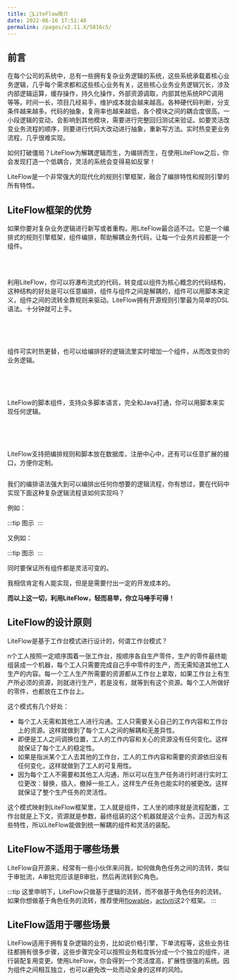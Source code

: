 ```yaml
---
title: 🍤LiteFlow简介
date: 2022-06-16 17:51:48
permalink: /pages/v2.11.X/5816c5/
---
```


## 前言

在每个公司的系统中，总有一些拥有复杂业务逻辑的系统，这些系统承载着核心业务逻辑，几乎每个需求都和这些核心业务有关，这些核心业务业务逻辑冗长，涉及内部逻辑运算，缓存操作，持久化操作，外部资源调取，内部其他系统RPC调用等等。时间一长，项目几经易手，维护成本就会越来越高。各种硬代码判断，分支条件越来越多。代码的抽象，复用率也越来越低，各个模块之间的耦合度很高。一小段逻辑的变动，会影响到其他模块，需要进行完整回归测试来验证。如要灵活改变业务流程的顺序，则要进行代码大改动进行抽象，重新写方法。实时热变更业务流程，几乎很难实现。

如何打破僵局？LiteFlow为解耦逻辑而生，为编排而生，在使用LiteFlow之后，你会发现打造一个低耦合，灵活的系统会变得易如反掌！

LiteFlow是一个非常强大的现代化的规则引擎框架，融合了编排特性和规则引擎的所有特性。



## LiteFlow框架的优势

如果你要对复杂业务逻辑进行新写或者重构，用LiteFlow最合适不过。它是一个编排式的规则引擎框架，组件编排，帮助解耦业务代码，让每一个业务片段都是一个组件。

<br><br>

利用LiteFlow，你可以将瀑布流式的代码，转变成以组件为核心概念的代码结构，这种结构的好处是可以任意编排，组件与组件之间是解耦的，组件可以用脚本来定义，组件之间的流转全靠规则来驱动。LiteFlow拥有开源规则引擎最为简单的DSL语法。十分钟就可上手。

<img :src="$withBase('/img/intro/1.svg')" class="no-zoom">

<br><br>

组件可实时热更替，也可以给编排好的逻辑流里实时增加一个组件，从而改变你的业务逻辑。

<img :src="$withBase('/img/intro/2.svg')" class="no-zoom">

<br><br>

LiteFlow的脚本组件，支持众多脚本语言，完全和Java打通，你可以用脚本来实现任何逻辑。

<img :src="$withBase('/img/intro/3.svg')" class="no-zoom">

<br><br>

LiteFlow支持把编排规则和脚本放在数据库，注册中心中，还有可以任意扩展的接口，方便你定制。

<img :src="$withBase('/img/intro/4.svg')" class="no-zoom">



我们的编排语法强大到可以编排出任何你想要的逻辑流程，你有想过，要在代码中实现下面这种复杂逻辑流程该如何实现吗？

例如：

:::tip 图示
<img :src="$withBase('/img/flow_example/e8.svg')" style="zoom: 80%" class="no-zoom">
:::

又例如：

:::tip 图示
<img :src="$withBase('/img/flow_example/e9.svg')" style="zoom: 80%" class="no-zoom">
:::

同时要保证所有组件都是灵活可变的。

我相信肯定有人能实现，但是是需要付出一定的开发成本的。



**而以上这一切，利用LiteFlow，轻而易举，你立马唾手可得！**



## LiteFlow的设计原则

LiteFlow是基于工作台模式进行设计的，何谓工作台模式？

n个工人按照一定顺序围着一张工作台，按顺序各自生产零件，生产的零件最终能组装成一个机器，每个工人只需要完成自己手中零件的生产，而无需知道其他工人生产的内容。每一个工人生产所需要的资源都从工作台上拿取，如果工作台上有生产所必须的资源，则就进行生产，若是没有，就等到有这个资源。每个工人所做好的零件，也都放在工作台上。

这个模式有几个好处：

- 每个工人无需和其他工人进行沟通。工人只需要关心自己的工作内容和工作台上的资源。这样就做到了每个工人之间的解耦和无差异性。
- 即便是工人之间调换位置，工人的工作内容和关心的资源没有任何变化。这样就保证了每个工人的稳定性。
- 如果是指派某个工人去其他的工作台，工人的工作内容和需要的资源依旧没有任何变化，这样就做到了工人的可复用性。
- 因为每个工人不需要和其他工人沟通，所以可以在生产任务进行时进行实时工位更改：替换，插入，撤掉一些工人，这样生产任务也能实时的被更改。这样就保证了整个生产任务的灵活性。

这个模式映射到LiteFlow框架里，工人就是组件，工人坐的顺序就是流程配置，工作台就是上下文，资源就是参数，最终组装的这个机器就是这个业务。正因为有这些特性，所以LiteFlow能做到统一解耦的组件和灵活的装配。



## LiteFlow不适用于哪些场景

LiteFlow自开源来，经常有一些小伙伴来问我，如何做角色任务之间的流转，类似于审批流，A审批完应该是B审批，然后再流转到C角色。

:::tip
这里申明下，LiteFlow只做基于逻辑的流转，而不做基于角色任务的流转。如果你想做基于角色任务的流转，推荐使用[flowable](https://flowable.com/open-source/)，[activiti](https://www.activiti.org/)这2个框架。
:::



## LiteFlow适用于哪些场景

LiteFlow适用于拥有复杂逻辑的业务，比如说价格引擎，下单流程等，这些业务往往都拥有很多步骤，这些步骤完全可以按照业务粒度拆分成一个个独立的组件，进行装配复用变更。使用LiteFlow，你会得到一个灵活度高，扩展性很强的系统。因为组件之间相互独立，也可以避免改一处而动全身的这样的风险。
